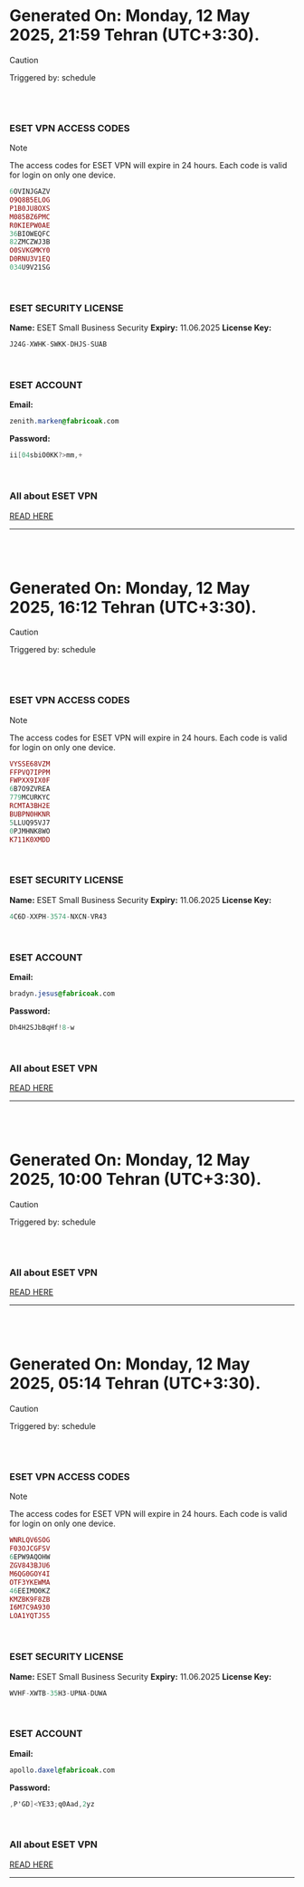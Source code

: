 # Generated On: Monday, 12 May 2025, 21:59 Tehran (UTC+3:30).

> [!CAUTION]
> Triggered by: schedule

<br><br>

### ESET VPN ACCESS CODES

> [!NOTE]
> The access codes for ESET VPN will expire in 24 hours.
> Each code is valid for login on only one device.

```ruby
6OVINJGAZV
O9Q8B5ELOG
P1B0JU8OXS
M085BZ6PMC
R0KIEPW0AE
36BIOWEQFC
82ZMCZWJ3B
O0SVKGMKY0
D0RNU3V1EQ
034U9V21SG
```

<br>

### ESET SECURITY LICENSE

**Name:** ESET Small Business Security
**Expiry:** 11.06.2025
**License Key:**

```POV-Ray SDL
J24G-XWHK-SWKK-DHJS-SUAB
```

<br>

### ESET ACCOUNT

**Email:**

```CSS
zenith.marken@fabricoak.com
```

**Password:**

```POV-Ray SDL
ii[04sbiO0KK?>mm,+
```

<br>

### All about ESET VPN

[READ HERE](https://t.me/F_NiREvil/2113)

---

<br><br>

# Generated On: Monday, 12 May 2025, 16:12 Tehran (UTC+3:30).

> [!CAUTION]
> Triggered by: schedule

<br><br>

### ESET VPN ACCESS CODES

> [!NOTE]
> The access codes for ESET VPN will expire in 24 hours.
> Each code is valid for login on only one device.

```ruby
VYSSE68VZM
FFPVQ7IPPM
FWPXX9IX0F
6B7O9ZVREA
779MCURKYC
RCMTA3BH2E
BUBPN0HKNR
5LLUQ95VJ7
0PJMHNK8WO
K711K0XMDD
```

<br>

### ESET SECURITY LICENSE

**Name:** ESET Small Business Security
**Expiry:** 11.06.2025
**License Key:**

```POV-Ray SDL
4C6D-XXPH-3574-NXCN-VR43
```

<br>

### ESET ACCOUNT

**Email:**

```CSS
bradyn.jesus@fabricoak.com
```

**Password:**

```POV-Ray SDL
Dh4H2SJbBqHf!8-w
```

<br>

### All about ESET VPN

[READ HERE](https://t.me/F_NiREvil/2113)

---

<br><br>

# Generated On: Monday, 12 May 2025, 10:00 Tehran (UTC+3:30).

> [!CAUTION]
> Triggered by: schedule

<br><br>

### All about ESET VPN

[READ HERE](https://t.me/F_NiREvil/2113)

---

<br><br>

# Generated On: Monday, 12 May 2025, 05:14 Tehran (UTC+3:30).

> [!CAUTION]
> Triggered by: schedule

<br><br>

### ESET VPN ACCESS CODES

> [!NOTE]
> The access codes for ESET VPN will expire in 24 hours.
> Each code is valid for login on only one device.

```ruby
WNRLQV6SOG
F03OJCGFSV
6EPW9AQOHW
ZGV843BJU6
M6QG0GOY4I
OTF3YKEWMA
46EEIMO0KZ
KMZBK9F8ZB
I6M7C9A930
LOA1YQTJS5
```

<br>

### ESET SECURITY LICENSE

**Name:** ESET Small Business Security
**Expiry:** 11.06.2025
**License Key:**

```POV-Ray SDL
WVHF-XWTB-35H3-UPNA-DUWA
```

<br>

### ESET ACCOUNT

**Email:**

```CSS
apollo.daxel@fabricoak.com
```

**Password:**

```POV-Ray SDL
,P'GD]<YE33;q0Aad,2yz
```

<br>

### All about ESET VPN

[READ HERE](https://t.me/F_NiREvil/2113)

---

<br><br>
